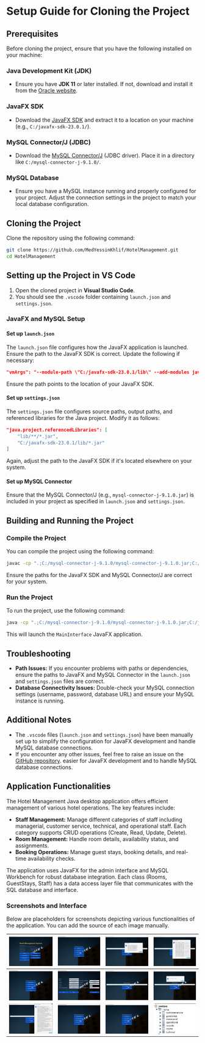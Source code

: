 
# Setup Guide for Cloning the Project

## Prerequisites

Before cloning the project, ensure that you have the following installed on your machine:

### Java Development Kit (JDK)

- Ensure you have **JDK 11** or later installed. If not, download and install it from the [Oracle website](https://www.oracle.com/java/technologies/javase-downloads.html).

### JavaFX SDK

- Download the [JavaFX SDK](https://gluonhq.com/products/javafx/) and extract it to a location on your machine (e.g., `C:/javafx-sdk-23.0.1/`).

### MySQL Connector/J (JDBC)

- Download the [MySQL Connector/J](https://dev.mysql.com/downloads/connector/j/) (JDBC driver). Place it in a directory like `C:/mysql-connector-j-9.1.0/`.

### MySQL Database

- Ensure you have a MySQL instance running and properly configured for your project. Adjust the connection settings in the project to match your local database configuration.

## Cloning the Project

Clone the repository using the following command:

```bash
git clone https://github.com/MedYessinKhlif/HotelManagement.git
cd HotelManagement
```

## Setting up the Project in VS Code

1. Open the cloned project in **Visual Studio Code**.
2. You should see the `.vscode` folder containing `launch.json` and `settings.json`.

### JavaFX and MySQL Setup

#### Set up `launch.json`

The `launch.json` file configures how the JavaFX application is launched. Ensure the path to the JavaFX SDK is correct. Update the following if necessary:

```json
"vmArgs": "--module-path \"C:/javafx-sdk-23.0.1/lib\" --add-modules javafx.controls,javafx.fxml"
```

Ensure the path points to the location of your JavaFX SDK.

#### Set up `settings.json`

The `settings.json` file configures source paths, output paths, and referenced libraries for the Java project. Modify it as follows:

```json
"java.project.referencedLibraries": [
    "lib/**/*.jar",  
    "C:/javafx-sdk-23.0.1/lib/*.jar"
]
```

Again, adjust the path to the JavaFX SDK if it's located elsewhere on your system.

#### Set up MySQL Connector

Ensure that the MySQL Connector/J (e.g., `mysql-connector-j-9.1.0.jar`) is included in your project as specified in `launch.json` and `settings.json`.

## Building and Running the Project

### Compile the Project

You can compile the project using the following command:

```bash
javac -cp ".;C:/mysql-connector-j-9.1.0/mysql-connector-j-9.1.0.jar;C:/javafx-sdk-23.0.1/lib/*" --module-path "C://javafx-sdk-23.0.1/lib" --add-modules javafx.controls,javafx.fxml Main/MainInterface.java
```

Ensure the paths for the JavaFX SDK and MySQL Connector/J are correct for your system.

### Run the Project

To run the project, use the following command:

```bash
java -cp ".;C:/mysql-connector-j-9.1.0/mysql-connector-j-9.1.0.jar;C:/javafx-sdk-23.0.1/lib/*" --module-path "C:/javafx-sdk-23.0.1/lib" --add-modules javafx.controls,javafx.fxml Main.MainInterface
```

This will launch the `MainInterface` JavaFX application.

## Troubleshooting

- **Path Issues:** If you encounter problems with paths or dependencies, ensure the paths to JavaFX and MySQL Connector in the `launch.json` and `settings.json` files are correct.
- **Database Connectivity Issues:** Double-check your MySQL connection settings (username, password, database URL) and ensure your MySQL instance is running.

## Additional Notes

- The `.vscode` files (`launch.json` and `settings.json`) have been manually set up to simplify the configuration for JavaFX development and handle MySQL database connections.
- If you encounter any other issues, feel free to raise an issue on the [GitHub repository](https://github.com/MedYessinKhlif/HotelManagement.git).
easier for JavaFX development and to handle MySQL database connections.

## Application Functionalities

The Hotel Management Java desktop application offers efficient management of various hotel operations. The key features include:

- **Staff Management:** Manage different categories of staff including managerial, customer service, technical, and operational staff. Each category supports CRUD operations (Create, Read, Update, Delete).
- **Room Management:** Handle room details, availability status, and assignments.
- **Booking Operations:** Manage guest stays, booking details, and real-time availability checks.

The application uses JavaFX for the admin interface and MySQL Workbench for robust database integration. Each class (Rooms, GuestStays, Staff) has a data access layer file that communicates with the SQL database and interface.

### Screenshots and Interface

Below are placeholders for screenshots depicting various functionalities of the application. You can add the source of each image manually.

| ![Image Placeholder](src/Resources/1.JPG) | ![Image Placeholder](src/Resources/2.JPG) | ![Image Placeholder](src/Resources/3.JPG) | ![Image Placeholder](src/Resources/4.JPG) |
|---------------------------------------------|---------------------------------------------|---------------------------------------------|---------------------------------------------|
| ![Image Placeholder](src/Resources/5.JPG) | ![Image Placeholder](src/Resources/6.JPG) | ![Image Placeholder](src/Resources/7.JPG) | ![Image Placeholder](src/Resources/8.JPG) |
| ![Image Placeholder](src/Resources/9.JPG) | ![Image Placeholder](src/Resources/10.JPG) | ![Image Placeholder](src/Resources/11.JPG) | ![Image Placeholder](src/Resources/12.JPG) |

